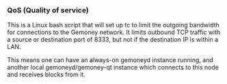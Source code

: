 ### QoS (Quality of service) ###

This is a Linux bash script that will set up tc to limit the outgoing bandwidth for connections to the Gemoney network. It limits outbound TCP traffic with a source or destination port of 8333, but not if the destination IP is within a LAN.

This means one can have an always-on gemoneyd instance running, and another local gemoneyd/gemoney-qt instance which connects to this node and receives blocks from it.
